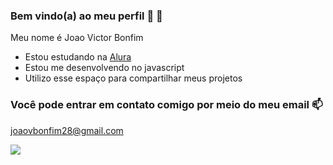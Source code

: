 ### Bem vindo(a) ao meu perfil 💙 👋

Meu nome é Joao Victor Bonfim

- Estou estudando na [Alura](https://www.alura.com.br)
- Estou me desenvolvendo no javascript
- Utilizo esse espaço para compartilhar meus projetos

### Você pode entrar em contato comigo por meio do meu email 📫

joaovbonfim28@gmail.com



![](https://media1.tenor.com/m/4e3Gh3RIy3sAAAAC/surprised-ryan-reynolds.gif)

